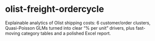 # olist-freight-ordercycle
Explainable analytics of Olist shipping costs: 6 customer/order clusters, Quasi-Poisson GLMs turned into clear “% per unit” drivers, plus fast-moving category tables and a polished Excel report.
